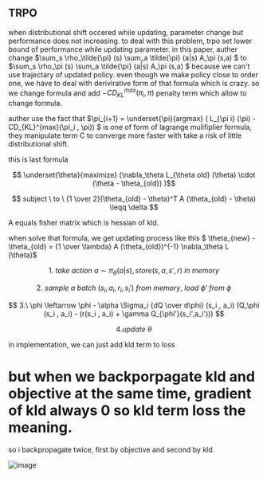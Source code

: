 ## TRPO

when distributional shift occered while updating, parameter change but performance does not increasing. to deal with this problem, trpo set lower bound of performance while updating parameter. in this paper, auther change $\sum_s \rho_\tilde{\pi} (s) \sum_a \tilde{\pi} (a|s) A_\pi (s,a) $ to $\sum_s \rho_\pi (s) \sum_a \tilde{\pi} (a|s) A_\pi (s,a) $ because we can't use trajectary of updated policy. even though we make policy close to order one, we have to deal with derivirative form of that formula which is crazy. so we change formula and add $-CD_{KL}^{max}(\pi_i , \pi)$ penalty term which allow to change formula.

auther use the fact that $\pi_{i+1} = \underset{\pi}{argmax} ( L_{\pi i} (\pi) - CD_{KL}^{max}(\pi_i , \pi)) $ is one of form of lagrange mulifiplier formula, they manipulate term C to converge more faster with take a risk of little distributional shift.

this is last formula 

$$ \underset{\theta}{maximize} (\nabla_\theta L_{\theta old} (\theta) \cdot (\theta - \theta_{old}) )$$


$$ subject \ to \ {1 \over 2}(\theta_{old} - \theta)^T A (\theta_{old} - \theta) \leqq \delta $$

A equals fisher matrix which is hessian of kld. 

when solve that formula, we get updating process like this $ \theta_{new} - \theta_{old} = {1 \over \lambda} A (\theta_{old})^{-1} \nabla_\theta L (\theta)$

$$ 1.\ take \ action \ a \sim \pi_\theta (a|s), store (s, a, s', r)\ in \ memory $$

$$ 2.\ sample \ a \ batch \ (s_i, a_i, r_i, s_i')\ from \ memory, \ load \ \phi' \ from \ \phi$$

$$ 3.\ \phi \leftarrow \phi - \alpha \Sigma_i {dQ \over d\phi} (s_i , a_i) (Q_\phi (s_i , a_i) - (r(s_i , a_i) + \gamma Q_{\phi'}(s_i',a_i'))) $$

$$ 4. update \ \theta $$

in implementation, we can just add kld term to loss 

# but when we backporpagate kld and objective at the same time, gradient of kld always 0 so kld term loss the meaning. 
so i backpropagate twice, first by objective and second by kld.

![image](https://user-images.githubusercontent.com/24292848/181654772-e5f6df53-052b-4cd8-887a-cb63e774a9ac.png)
